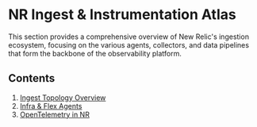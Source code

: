 # NR Ingest & Instrumentation Atlas

This section provides a comprehensive overview of New Relic's ingestion ecosystem, focusing on the various agents, collectors, and data pipelines that form the backbone of the observability platform.

## Contents

1. [Ingest Topology Overview](./09_Ingest_Topology.md)
2. [Infra & Flex Agents](./10_Infra_Flex_Agents.md)
3. [OpenTelemetry in NR](./13_OpenTelemetry_NR.md)